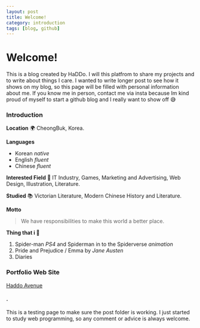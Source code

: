 ```yaml
---
layout: post
title: Welcome!
category: introduction
tags: [blog, github]
---
```


# Welcome!

This is a blog created by HaDDo. I will this platfrom to share my projects and to write about things I care. I wanted to write longer post to see how it shows on my blog, so this page will be filled with personal information about me. If you know me in person, contact me via insta because Im kind proud of myself to start a github blog and I really want to show off 😅

### Introduction

**Location**
🌍 CheongBuk, Korea.

**Languages**
* Korean *native*
* English *fluent*
* Chinese *fluent*

**Interested Field**
🧡 IT Industry, Games, Marketing and Advertising, Web Design, Illustration, Literature.

**Studied**
📚 Victorian Literature, Modern Chinese History and Literature.

**Motto**
> We have responsibilities to make this world a better place.

**Thing that i 🥰**
1. Spider-man *PS4* and Spiderman in to the Spiderverse *animation*
2. Pride and Prejudice / Emma by *Jane Austen*
3. Diaries

### Portfolio Web Site
[Haddo Avenue](http://www.haddolab.github.io/portfolio)


#### .
This is a testing page to make sure the post folder is working. I just started to study web programming, so any comment or advice is always welcome.
